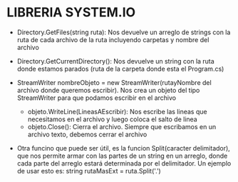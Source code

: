 # LIBRERIA SYSTEM.IO
- Directory.GetFiles(string ruta): Nos devuelve un arreglo de strings con la ruta de cada archivo de la ruta incluyendo carpetas y nombre del archivo
- Directory.GetCurrentDirectory(): Nos devuelve un string con la ruta donde estamos parados (ruta de la carpeta donde esta el Program.cs)
- StreamWriter nombreObjeto = new StreamWriter(rutayNombre del archivo donde queremos escribir). Nos crea un objeto del tipo StreamWriter para que podamos escribir en el archivo
    - objeto.WriteLine(LineasAEscribir): Nos escribe las lineas que necesitamos en el archivo y luego coloca el salto de linea
    - objeto.Close(): Cierra el archivo. Siempre que escribamos en un archivo texto, debemos cerrar el archivo

- Otra funcino que puede ser útil, es la funcion Split(caracter delimitador), que nos permite armar con las partes de un string en un arreglo, donde cada parte del arreglo estará determinada por el delimitador. Un ejemplo de usar esto es:
string rutaMasExt = ruta.Split('.')